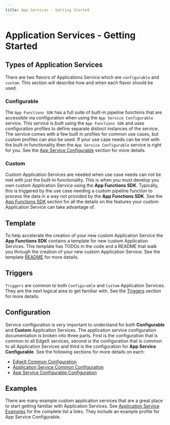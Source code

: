 ```yaml
---
title: App Services - Getting Started
---
```


# Application Services - Getting Started

## Types of Application Services

There are two flavors of Applications Service which are `configurable` and `custom`. This section will describe how and when each flavor should be used.

### Configurable

The `App Functions SDK` has a full suite of built-in pipeline functions that are accessible via configuration when using the `App Service Configurable` service. This service is built using the `App Functions SDK` and uses  configuration profiles to define separate distinct instances of the service. The service comes with a few built in profiles for common use cases, but custom profiles can also be used. If your use case needs can be met with the built-in functionality then the `App Service Configurable` service is right for you. See the [App Service Configurable](services/AppServiceConfigurable/Purpose.md) section for more details.

### Custom

Custom Application Services are needed when use case needs can not be met with just the built-in functionality. This is when you must develop you own custom Application Service using the **App Functions SDK**. Typically, this is triggered by the use case needing a custom pipeline function to process the data in a way not provided by the **App Functions SDK**. See the [App Functions SDK](sdk/Purpose.md) section for all the details on the features your custom Application Service can take advantage of.

## Template

To help accelerate the creation of your new custom Application Service the **App Functions SDK** contains a template for new custom Application Services. This template has TODOs in the code and a README that walk you through the creation of your new custom Application Service. See the template [README](https://github.com/edgexfoundry/app-functions-sdk-go/tree/{{edgexversion}}/app-service-template#readme) for more details.

## Triggers

`Triggers` are common to both `Configurable` and `Custom` Application Services. They are the next logical area to get familiar with. See the [Triggers](details/Triggers.md) section for more details.

## Configuration

Service configuration is very important to understand for both **Configurable** and **Custom** Application Services. The application service configuration documentation is broken into three parts. First is the configuration that is common to all EdgeX services, second is the configuration that is common to all Application Services and third is the configuration for **App Service Configurable**. See the following sections for more details on each: 

- [EdgeX Common Configuration](../configuration/CommonConfiguration.md) 
- [Application Service Common Configuration](Configuration.md)
- [App Service Configurable Configuration](services/AppServiceConfigurable/Configuration.md)

## Examples

There are many example custom application services that are a great place to start getting familiar with Application Services. See [Application Service Examples](../../examples/AppServiceExamples.md) for the complete list a links. They include an example profile for App Service Configurable.
